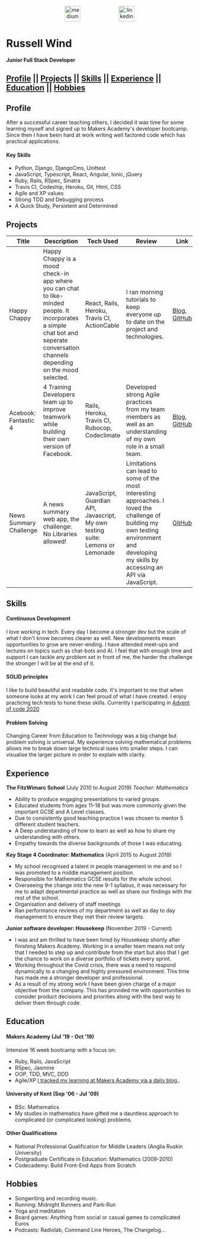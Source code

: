 <p align="center"><a href="https://medium.com/@russell.wind"><img src="https://cdn-images-1.medium.com/max/1600/1*emiGsBgJu2KHWyjluhKXQw.png" alt="medium" hspace="50" height="42" width="42" ></a>
<a href="https://www.linkedin.com/in/russell-wind-52a1b1195/"><img src="https://www.iconfinder.com/data/icons/free-social-icons/67/linkedin_circle_color-512.png" alt="linkedin" hspace="50" height="42" width="42"></a></p>

# Russell Wind

**Junior Full Stack Developer**

## [Profile](#profile) || [Projects](#projects) || [Skills](#skills) || [Experience](#experience) || [Education](#education) || [Hobbies](#hobbies)

## Profile

After a successful career teaching others, I decided it was time for some learning myself and signed up to Makers Academy's developer bootcamp. Since then I have been hard at work writing well factored code which has practical applications.

#### Key Skills
- Python, Django, DjangoCms, Unittest
- JavaScript, Typescript, React, Angular, Ionic, jQuery
- Ruby, Rails, RSpec, Sinatra
- Travis CI, Codeship, Heroku, Git, Html, CSS
- Agile and XP values
- Strong TDD and Debugging process
- A Quick Study, Persistent and Determined

## Projects

Title | Description | Tech Used | Review | Link
--- | --- | --- | --- | ---
Happy Chappy | Happy Chappy is a mood check-in app where you can chat to like-minded people. It incorporates a simple chat bot and seperate conversation channels depending on the mood selected. | React, Rails, Heroku, Travis CI, ActionCable | I ran morning tutorials to keep everyone up to date on the project and technologies. | [Blog](https://medium.com/happy-chappy-dev-blog), [GitHub](https://github.com/Stegosauruss/HappyChappy)
Acebook: Fantastic 4 | 4 Training Developers team up to improve teamwork while building their own version of Facebook. | Rails, Heroku, Travis CI, Rubocop, Codeclimate | Developed strong Agile practices from my team members as well as an understanding of my own role in a small team. | [Blog](https://medium.com/fantastic-four-acebook-project), [GitHub](https://github.com/Stegosauruss/acebook-fantastic-four)
News Summary Challenge | A news summary web app, the challenge: No Libraries allowed! | JavaScript, Guardian API, Javascript, My own testing suite: Lemons or Lemonade | Limitations can lead to some of the most interesting approaches. I loved the challenge of building my own testing environment and developing my skills by accessing an API via JavaScript. | [GitHub](https://github.com/Stegosauruss/news-summary-challenge)


## Skills

#### Continuous Development
I love working in tech. Every day I become a stronger dev but the scale of what I don't know becomes clearer as well. New developments mean opportunities to grow are never-ending. I have attended meet-ups and lectures on topics such as chat-bots and AI. I feel that with enough time and support I can tackle any problem set in front of me, the harder the challenge the stronger I will be at the end of it.

#### SOLID principles
I like to build beautiful and readable code. It's important to me that when someone looks at my work I can feel proud of what I have created. I enjoy practicing tech tests to hone these skills. Currently I participating in [Advent of code 2020](https://adventofcode.com/)

#### Problem Solving
Changing Career from Education to Technology was a big change but problem solving is universal. My experience solving mathematical problems allows me to break down large technical isses into smaller steps. I can visualise the larger picture in order to explain with clarity.


## Experience

**The FitzWimarc School** (July 2010 to August 2019) 
*Teacher: Mathematics*
- Ability to produce engaging presentations to varied groups.
- Educated students from ages 11-18 but was more commonly given the important GCSE and A Level classes.
- Due to consistently good teaching practice I was chosen to mentor 5 different student teachers.
- A Deep understanding of how to learn as well as how to share my understanding with others.
- Empathy towards the diverse backgrounds of those I was educating.

**Key Stage 4 Coordinator: Mathematics** (April 2015 to August 2019)
- My school recognised a talent in people management in me and so I was promoted to a middle management position.
- Responsible for Mathematics GCSE results for the whole school.
- Overseeing the change into the new 9-1 syllabus, it was necessary for me to adapt departmental practice as well as share our findings with the rest of the school.
- Organisation and delivery of staff meetings
- Ran performance reviews of my department as well as day to day management to ensure they met their review targets.

**Junior software developer: Housekeep** (November 2019 - Current)
- I was and am thrilled to have been hired by Housekeep shortly after finishing Makers Academy. Working in a smaller team means not only that I needed to step up and contribute from the start but also that I get the chance to work on a diverse portfolio of tickets every sprint.
- Working throughout the Covid crisis, there was a need to respond dynamically to a changing and highly pressured environment. This time has made me a stronger developer and professional.
- As a result of my strong work I have been given charge of a major objective from the company. This has provided me with opportunities to consider product decisions and priorities along with the best way to deliver them through code.


## Education

#### Makers Academy (Jul '19 - Oct '19)

Intensive 16 week bootcamp with a focus on:
- Ruby, Rails, JavaScript
- RSpec, Jasmine
- OOP, TDD, MVC, DDD
- Agile/XP
[I tracked my learning at Makers Academy via a daily blog.](https://medium.com/@russell.wind).


#### University of Kent (Sep '06 - Jul '09)

- BSc: Mathematics
- My studies in mathematics have gifted me a dauntless approach to complicated (or complicated looking) problems.

#### Other Qualifications

- National Professional Qualification for Middle Leaders (Anglia Ruskin University)
- Postgraduate Certificate in Education: Mathematics (2009-2010)
- Codecademy: Build Front-End Apps from Scratch


## Hobbies
- Songwriting and recording music.
- Running: Midnight Runners and Park-Run
- Yoga and meditation
- Board games: Anything from social or casual games to complicated Euros
- Podcasts: Radiolab, Command Line Heroes, The Changelog...
